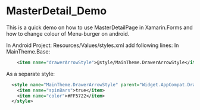 # MasterDetail_Demo
This is a quick demo on how to use MasterDetailPage in Xamarin.Forms and how to change colour of Menu-burger on android. 

In Android Project:  Resources/Values/styles.xml add following lines: 
In MainTheme.Base:
```xml
    <item name="drawerArrowStyle">@style/MainTheme.DrawerArrowStyle</item>
```
As a separate style: 
```XML
  <style name="MainTheme.DrawerArrowStyle" parent="Widget.AppCompat.DrawerArrowToggle">
    <item name="spinBars">true</item>
    <item name="color">#FF5722</item>
  </style>
  ```
